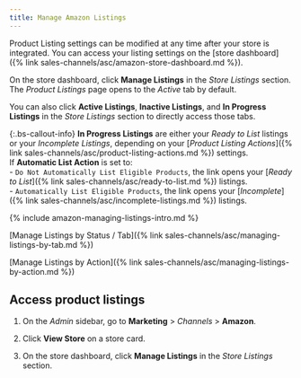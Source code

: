 ```yaml
---
title: Manage Amazon Listings
---
```



Product Listing settings can be modified at any time after your store is integrated. You can access your listing settings on the [store dashboard]({% link sales-channels/asc/amazon-store-dashboard.md %}).

On the store dashboard, click **Manage Listings** in the _Store Listings_ section. The _Product Listings_ page opens to the _Active_ tab by default.

You can also click **Active Listings**, **Inactive Listings**, and **In Progress Listings** in the _Store Listings_ section to directly access those tabs.

{:.bs-callout-info}
**In Progress Listings** are either your _Ready to List_ listings or your _Incomplete Listings_, depending on your [_Product Listing Actions_]({% link sales-channels/asc/product-listing-actions.md %}) settings.<br/>If **Automatic List Action** is set to:<br/>- `Do Not Automatically List Eligible Products`, the link opens your [_Ready to List_]({% link sales-channels/asc/ready-to-list.md %}) listings.<br/>- `Automatically List Eligible Products`, the link opens your [_Incomplete_]({% link sales-channels/asc/incomplete-listings.md %}) listings.

{% include amazon-managing-listings-intro.md %}

[Manage Listings by Status / Tab]({% link sales-channels/asc/managing-listings-by-tab.md %})

[Manage Listings by Action]({% link sales-channels/asc/managing-listings-by-action.md %})

## Access product listings

1. On the _Admin_ sidebar, go to **Marketing** > _Channels_ > **Amazon**.

1. Click **View Store** on a store card.

1. On the store dashboard, click **Manage Listings** in the _Store Listings_ section.
